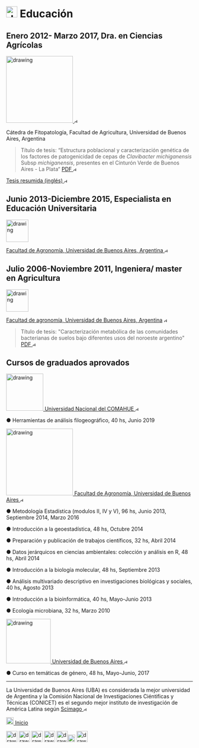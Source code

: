 

# <img src="https://user-images.githubusercontent.com/57723790/69009543-dbdf1100-0934-11ea-8426-7612a55e7be3.png" alt="drawing" width="30"/> Educación

## Enero 2012- Marzo 2017, **Dra. en Ciencias Agrícolas**

[<img src="https://user-images.githubusercontent.com/57723790/68997333-f907d700-0883-11ea-9e10-605f7a1aa48e.png" alt="drawing" width="180"/> <img src="https://user-images.githubusercontent.com/57723790/72173711-ec50bc80-33b6-11ea-8044-010e3f23fe03.png" alt="drawing" width="10"/>](http://epg.agro.uba.ar/)

Cátedra de Fitopatología, Facultad de Agricultura, Universidad de Buenos Aires, Argentina	
>Título de tesis: “Estructura poblacional y caracterización genética de los factores de patogenicidad de cepas de *Clavibacter michiganensis* Subsp *michiganensis*, presentes en el Cinturón Verde de Buenos Aires - La Plata“ [PDF <img src="https://user-images.githubusercontent.com/57723790/72173711-ec50bc80-33b6-11ea-8044-010e3f23fe03.png" alt="drawing" width="10"/>](http://ri.agro.uba.ar/files/download/tesis/doctorado/2017wassermanneliana.pdf) 

[Tesis resumida (inglés) <img src="https://user-images.githubusercontent.com/57723790/72173711-ec50bc80-33b6-11ea-8044-010e3f23fe03.png" alt="drawing" width="10"/>](https://github.com/ElianaWassermann/CVenglish/files/3854549/Eliana.Wassermann.Doc.Thesis.Summary.pdf)
	
## Junio 2013-Diciembre 2015, **Especialista en Educación Universitaria**
[<img src="https://user-images.githubusercontent.com/57723790/68997504-1fc70d00-0886-11ea-8e3d-3eb1d24b69d2.jpg" alt="drawing" width="60"/> ](https://agro.uba.ar/carrera-docente) 

[Facultad de Agronomía, Universidad de Buenos Aires, Argentina <img src="https://user-images.githubusercontent.com/57723790/72173711-ec50bc80-33b6-11ea-8044-010e3f23fe03.png" alt="drawing" width="10"/>](https://agro.uba.ar/carrera-docente) 

## Julio 2006-Noviembre 2011, **Ingeniera/ master en Agricultura**

[<img src="https://user-images.githubusercontent.com/57723790/68997504-1fc70d00-0886-11ea-8e3d-3eb1d24b69d2.jpg" alt="drawing" width="60"/>](https://www.agro.uba.ar/carreras/agronomia) 

[Facultad de agronomía, Universidad de Buenos Aires, Argentina](https://www.agro.uba.ar/carreras/agronomia) <img src="https://user-images.githubusercontent.com/57723790/72173711-ec50bc80-33b6-11ea-8044-010e3f23fe03.png" alt="drawing" width="10"/>
>Título de tesis: "Caracterización metabólica de las comunidades bacterianas de suelos bajo diferentes usos del noroeste argentino" [PDF <img src="https://user-images.githubusercontent.com/57723790/72173711-ec50bc80-33b6-11ea-8044-010e3f23fe03.png" alt="drawing" width="10"/>](https://github.com/ElianaWassermann/CVenglish/files/3854563/2011wassermanneliana.pdf) 


## **Cursos de graduados aprovados**

[<img src="https://user-images.githubusercontent.com/57723790/69008288-90723600-0927-11ea-98e4-6543c6d2c59e.gif" alt="drawing" width="100"/> Universidad Nacional del COMAHUE <img src="https://user-images.githubusercontent.com/57723790/72173711-ec50bc80-33b6-11ea-8044-010e3f23fe03.png" alt="drawing" width="10"/>](https://www.uncoma.edu.ar/) 

●	Herramientas de análisis filogeográfico, 40 hs, Junio 2019

[<img src="https://user-images.githubusercontent.com/57723790/68997333-f907d700-0883-11ea-9e10-605f7a1aa48e.png" alt="drawing" width="180"/> Facultad de Agronomía, Universidad de Buenos Aires <img src="https://user-images.githubusercontent.com/57723790/72173711-ec50bc80-33b6-11ea-8044-010e3f23fe03.png" alt="drawing" width="10"/>](http://epg.agro.uba.ar/) 

●	Metodología Estadística (modulos II, IV y V), 96 hs, Junio 2013, Septiembre 2014, Marzo 2016

●	Introducción a la geoestadística, 48 hs, Octubre 2014

●	Preparación y publicación de trabajos científicos, 32 hs, Abril 2014

●	Datos jerárquicos en ciencias ambientales: colección y análisis en R, 48 hs, Abril 2014

●	Introducción a la biología molecular, 48 hs, Septiembre 2013

●	Análisis multivariado descriptivo en investigaciones biológicas y sociales, 40 hs, Agosto 2013

●	Introducción a la bioinformática, 40 hs, Mayo-Junio 2013

●	Ecología microbiana, 32 hs, Marzo 2010


[<img src="https://user-images.githubusercontent.com/57723790/69008379-7e44c780-0928-11ea-827a-2dc155a36f52.png" alt="drawing" width="120"/> Universidad de Buenos Aires <img src="https://user-images.githubusercontent.com/57723790/72173711-ec50bc80-33b6-11ea-8044-010e3f23fe03.png" alt="drawing" width="10"/>](http://www.uba.ar/) 

●	Curso en temáticas de género, 48 hs, Mayo-Junio, 2017


-------------------------------------------------------------------------------------------------------------------------------

La Universidad de Buenos Aires (UBA) es considerada la mejor universidad de Argentina y la Comisión Nacional de Investigaciones Ciéntificas y Técnicas (CONICET) es el segundo mejor instituto de investigación de América Latina según [Scimago <img src="https://user-images.githubusercontent.com/57723790/72173711-ec50bc80-33b6-11ea-8044-010e3f23fe03.png" alt="drawing" width="10"/>](https://www.scimagoir.com/rankings.php?country=Latin%20America) 



[<img src="https://user-images.githubusercontent.com/57723790/69000478-17cf9300-08af-11ea-9b78-c1c25d92d5a7.png" alt="drawing" width="20"/>  Inicio](https://elianawassermann.github.io/CVspanish/)


[<img src="https://user-images.githubusercontent.com/57723790/69009513-91f62b00-0934-11ea-8871-fd98576062f2.png" alt="drawing" width="30"/>](https://elianawassermann.github.io/CVspanish/Achievements)
[<img src="https://user-images.githubusercontent.com/57723790/69009478-34fa7500-0934-11ea-96cb-c80303b396d3.jpg" alt="drawing" width="30"/>](https://elianawassermann.github.io/CVspanish/ResearchExperience)
[<img src="https://user-images.githubusercontent.com/57723790/69009439-e5b44480-0933-11ea-8c7a-a59c860072fb.png" alt="drawing" width="30"/>](https://elianawassermann.github.io/CVspanish/Publications)
[<img src="https://user-images.githubusercontent.com/57723790/69009410-a7b72080-0933-11ea-8121-a513590fa685.jpg" alt="drawing" width="30"/>](https://elianawassermann.github.io/CVspanish/TeachingExperience)
[<img src="https://user-images.githubusercontent.com/57723790/69000607-199a5600-08b1-11ea-85d5-6a10820e101e.jpg" alt="drawing" width="30"/><img src="https://user-images.githubusercontent.com/57723790/69000586-dcce5f00-08b0-11ea-8ffe-79dd8abb9cde.png" alt="drawing" width="20"/>](https://elianawassermann.github.io/CVspanish/Skills_Languages)
[<img src="https://user-images.githubusercontent.com/57723790/69009564-19439e80-0935-11ea-8dc3-2d57865e2b54.jpg" alt="drawing" width="30"/>](https://elianawassermann.github.io/CVspanish/References)

